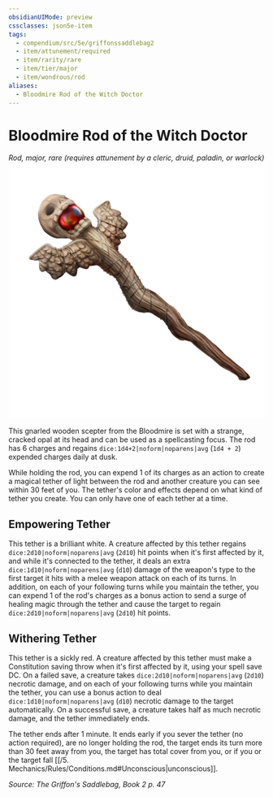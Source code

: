 ```yaml
---
obsidianUIMode: preview
cssclasses: json5e-item
tags:
  - compendium/src/5e/griffonssaddlebag2
  - item/attunement/required
  - item/rarity/rare
  - item/tier/major
  - item/wondrous/rod
aliases:
  - Bloodmire Rod of the Witch Doctor
---
```

# Bloodmire Rod of the Witch Doctor
*Rod, major, rare (requires attunement by a cleric, druid, paladin, or warlock)*  
![](https://raw.githubusercontent.com/TheGiddyLimit/homebrew-img/main/img/GriffonsSaddlebag2/Items/Bloodmire-Rod-of-the-Witch-Doctor.webp#right)  


This gnarled wooden scepter from the Bloodmire is set with a strange, cracked opal at its head and can be used as a spellcasting focus. The rod has 6 charges and regains `dice:1d4+2|noform|noparens|avg` (`1d4 + 2`) expended charges daily at dusk.

While holding the rod, you can expend 1 of its charges as an action to create a magical tether of light between the rod and another creature you can see within 30 feet of you. The tether's color and effects depend on what kind of tether you create. You can only have one of each tether at a time.

## Empowering Tether

This tether is a brilliant white. A creature affected by this tether regains `dice:2d10|noform|noparens|avg` (`2d10`) hit points when it's first affected by it, and while it's connected to the tether, it deals an extra `dice:1d10|noform|noparens|avg` (`d10`) damage of the weapon's type to the first target it hits with a melee weapon attack on each of its turns. In addition, on each of your following turns while you maintain the tether, you can expend 1 of the rod's charges as a bonus action to send a surge of healing magic through the tether and cause the target to regain `dice:2d10|noform|noparens|avg` (`2d10`) hit points.

## Withering Tether

This tether is a sickly red. A creature affected by this tether must make a Constitution saving throw when it's first affected by it, using your spell save DC. On a failed save, a creature takes `dice:2d10|noform|noparens|avg` (`2d10`) necrotic damage, and on each of your following turns while you maintain the tether, you can use a bonus action to deal `dice:1d10|noform|noparens|avg` (`d10`) necrotic damage to the target automatically. On a successful save, a creature takes half as much necrotic damage, and the tether immediately ends.

The tether ends after 1 minute. It ends early if you sever the tether (no action required), are no longer holding the rod, the target ends its turn more than 30 feet away from you, the target has total cover from you, or if you or the target fall [[/5. Mechanics/Rules/Conditions.md#Unconscious\|unconscious]].

*Source: The Griffon's Saddlebag, Book 2 p. 47*

